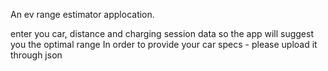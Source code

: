 An ev range estimator applocation.

enter you car, distance and charging session data so the app will suggest you the optimal range
In order to provide your car specs - please upload it through json

